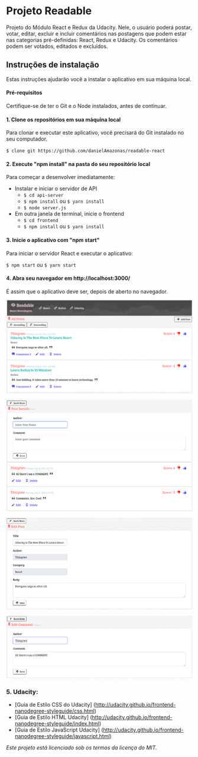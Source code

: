 # Projeto Readable

Projeto do Módulo React e Redux da Udacity. Nele, o usuário poderá postar, votar, editar, excluir e incluir comentários nas postagens que podem estar nas categorias pré-definidas: React, Redux e Udacity. Os comentários podem ser votados, editados e excluídos.

## Instruções de instalação

Estas instruções ajudarão você a instalar o aplicativo em sua máquina local.

#### Pré-requisitos

Certifique-se de ter o Git e o Node instalados, antes de continuar.

#### 1. Clone os repositórios em sua máquina local

Para clonar e executar este aplicativo, você precisará do Git instalado no seu computador.

`$ clone git https://github.com/danielAmazonas/readable-react`

#### 2. Execute "npm install" na pasta do seu repositório local

Para começar a desenvolver imediatamente:

* Instalar e iniciar o servidor de API
  * `$ cd api-server`
  * `$ npm install` ou `$ yarn install`
  * `$ node server.js`
* Em outra janela de terminal, inicie o frontend
  * `$ cd frontend`
  * `$ npm install` ou `$ yarn install`

#### 3. Inicie o aplicativo com "npm start"

Para iniciar o servidor React e executar o aplicativo:

`$ npm start` ou `$ yarn start`

#### 4. Abra seu navegador em http://localhost:3000/

É assim que o aplicativo deve ser, depois de aberto no navegador.

![posts](https://github.com/danielAmazonas/readable-react/blob/master/frontend/screenshots/posts.png)

![comments-details](https://github.com/danielAmazonas/readable-react/blob/master/frontend/screenshots/comments-details.png)

![post-edit](https://github.com/danielAmazonas/readable-react/blob/master/frontend/screenshots/post-edit.png)

![comment-edit](https://github.com/danielAmazonas/readable-react/blob/master/frontend/screenshots/comment-edit.png)

### 5. Udacity:

- [Guia de Estilo CSS do Udacity] (http://udacity.github.io/frontend-nanodegree-styleguide/css.html)
- [Guia de Estilo HTML Udacity] (http://udacity.github.io/frontend-nanodegree-styleguide/index.html)
- [Guia de Estilo JavaScript Udacity] (http://udacity.github.io/frontend-nanodegree-styleguide/javascript.html)

_Este projeto está licenciado sob os termos da licença do MIT._
